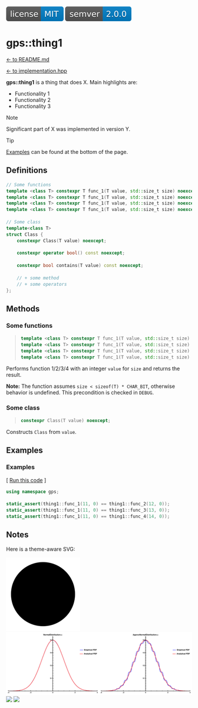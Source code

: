 
[<img src ="images/badge_license_mit.svg">](../LICENSE.md)
[<img src ="images/badge_semver.svg">](https://semver.org/)

# gps::thing1

[<- to README.md](..)

[<- to implementation.hpp](../include/thing1.hpp)

**gps::thing1** is a thing that does X. Main highlights are:

- Functionality 1
- Functionality 2
- Functionality 3

> [!Note]
> Significant part of X was implemented in version Y.

> [!Tip]
> [Examples](#examples) can be found at the bottom of the page.

## Definitions

```cpp
// Some functions
template <class T> constexpr T func_1(T value, std::size_t size) noexcept;
template <class T> constexpr T func_1(T value, std::size_t size) noexcept;
template <class T> constexpr T func_1(T value, std::size_t size) noexcept;
template <class T> constexpr T func_1(T value, std::size_t size) noexcept;

// Some class
template<class T>
struct Class {
    constexpr Class(T value) noexcept;
    
    constexpr operator bool() const noexcept;
    
    constexpr bool contains(T value) const noexcept;

    // + some method
    // + some operators
};
```

## Methods

### Some functions

> ```cpp
> template <class T> constexpr T func_1(T value, std::size_t size) noexcept;
> template <class T> constexpr T func_1(T value, std::size_t size) noexcept;
> template <class T> constexpr T func_1(T value, std::size_t size) noexcept;
> template <class T> constexpr T func_1(T value, std::size_t size) noexcept;
> ```

Performs function 1/2/3/4 with an integer `value` for `size` and returns the result.

**Note:** The function assumes `size < sizeof(T) * CHAR_BIT`, otherwise behavior is undefined. This precondition is checked in `DEBUG`.

### Some class

> ```cpp
> constexpr Class(T value) noexcept;
> ```

Constructs `Class` from `value`.

## Examples

### Examples

[ [Run this code]() ]

```cpp
using namespace gps;

static_assert(thing1::func_1(11, 0) == thing1::func_2(12, 0));
static_assert(thing1::func_1(11, 0) == thing1::func_3(13, 0));
static_assert(thing1::func_1(11, 0) == thing1::func_4(14, 0));
```

## Notes

Here is a theme-aware SVG:

<img src="images/theme_aware.svg" class="theme-aware-svg">

<img src="images/graph.svg">

<img src="images/dark_graph.png">

<img src="images/item.png">